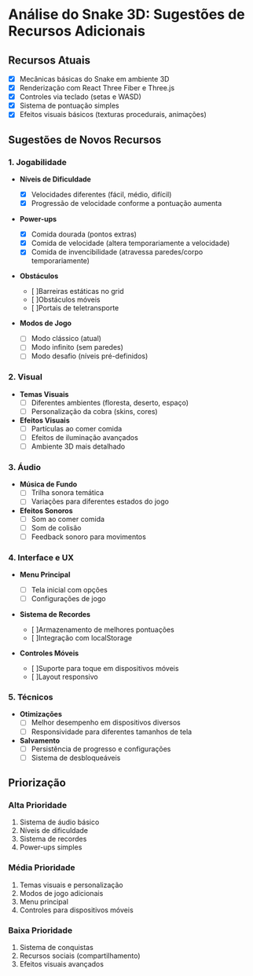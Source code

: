 # Análise do Snake 3D: Sugestões de Recursos Adicionais

## Recursos Atuais

- [x] Mecânicas básicas do Snake em ambiente 3D
- [x] Renderização com React Three Fiber e Three.js
- [x] Controles via teclado (setas e WASD)
- [x] Sistema de pontuação simples
- [x] Efeitos visuais básicos (texturas procedurais, animações)

## Sugestões de Novos Recursos

### 1. Jogabilidade

- **Níveis de Dificuldade**
  - [x] Velocidades diferentes (fácil, médio, difícil)
  - [x] Progressão de velocidade conforme a pontuação aumenta

- **Power-ups**
  - [x] Comida dourada (pontos extras)
  - [x] Comida de velocidade (altera temporariamente a velocidade)
  - [x] Comida de invencibilidade (atravessa paredes/corpo temporariamente)

- **Obstáculos**
  - [ ]Barreiras estáticas no grid
  - [ ]Obstáculos móveis
  - [ ]Portais de teletransporte

- **Modos de Jogo**
  - [ ] Modo clássico (atual)
  - [ ] Modo infinito (sem paredes)
  - [ ] Modo desafio (níveis pré-definidos)

### 2. Visual

- **Temas Visuais**
  - [ ] Diferentes ambientes (floresta, deserto, espaço)
  - [ ] Personalização da cobra (skins, cores)

- **Efeitos Visuais**
  - [ ] Partículas ao comer comida
  - [ ] Efeitos de iluminação avançados
  - [ ] Ambiente 3D mais detalhado

### 3. Áudio

- **Música de Fundo**
  - [ ] Trilha sonora temática
  - [ ] Variações para diferentes estados do jogo

- **Efeitos Sonoros**
  - [ ] Som ao comer comida
  - [ ] Som de colisão
  - [ ] Feedback sonoro para movimentos

### 4. Interface e UX

- **Menu Principal**
  - [ ] Tela inicial com opções
  - [ ] Configurações de jogo

- **Sistema de Recordes**
  - [ ]Armazenamento de melhores pontuações
  - [ ]Integração com localStorage

- **Controles Móveis**
  - [ ]Suporte para toque em dispositivos móveis
  - [ ]Layout responsivo

### 5. Técnicos

- **Otimizações**
  - [ ] Melhor desempenho em dispositivos diversos
  - [ ] Responsividade para diferentes tamanhos de tela

- **Salvamento**
  - [ ] Persistência de progresso e configurações
  - [ ] Sistema de desbloqueáveis

## Priorização

### Alta Prioridade

1. Sistema de áudio básico
2. Níveis de dificuldade
3. Sistema de recordes
4. Power-ups simples

### Média Prioridade

1. Temas visuais e personalização
2. Modos de jogo adicionais
3. Menu principal
4. Controles para dispositivos móveis

### Baixa Prioridade

1. Sistema de conquistas
2. Recursos sociais (compartilhamento)
3. Efeitos visuais avançados

